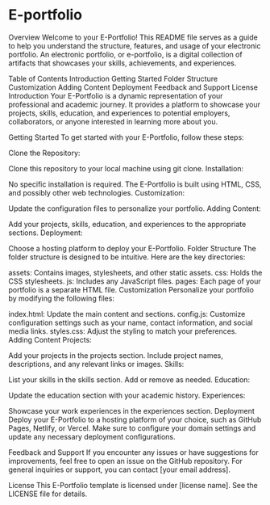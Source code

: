 # E-portfolio
Overview
Welcome to your E-Portfolio! This README file serves as a guide to help you understand the structure, features, and usage of your electronic portfolio. An electronic portfolio, or e-portfolio, is a digital collection of artifacts that showcases your skills, achievements, and experiences.

Table of Contents
Introduction
Getting Started
Folder Structure
Customization
Adding Content
Deployment
Feedback and Support
License
Introduction
Your E-Portfolio is a dynamic representation of your professional and academic journey. It provides a platform to showcase your projects, skills, education, and experiences to potential employers, collaborators, or anyone interested in learning more about you.

Getting Started
To get started with your E-Portfolio, follow these steps:

Clone the Repository:

Clone this repository to your local machine using git clone.
Installation:

No specific installation is required. The E-Portfolio is built using HTML, CSS, and possibly other web technologies.
Customization:

Update the configuration files to personalize your portfolio.
Adding Content:

Add your projects, skills, education, and experiences to the appropriate sections.
Deployment:

Choose a hosting platform to deploy your E-Portfolio.
Folder Structure
The folder structure is designed to be intuitive. Here are the key directories:

assets: Contains images, stylesheets, and other static assets.
css: Holds the CSS stylesheets.
js: Includes any JavaScript files.
pages: Each page of your portfolio is a separate HTML file.
Customization
Personalize your portfolio by modifying the following files:

index.html: Update the main content and sections.
config.js: Customize configuration settings such as your name, contact information, and social media links.
styles.css: Adjust the styling to match your preferences.
Adding Content
Projects:

Add your projects in the projects section. Include project names, descriptions, and any relevant links or images.
Skills:

List your skills in the skills section. Add or remove as needed.
Education:

Update the education section with your academic history.
Experiences:

Showcase your work experiences in the experiences section.
Deployment
Deploy your E-Portfolio to a hosting platform of your choice, such as GitHub Pages, Netlify, or Vercel. Make sure to configure your domain settings and update any necessary deployment configurations.

Feedback and Support
If you encounter any issues or have suggestions for improvements, feel free to open an issue on the GitHub repository. For general inquiries or support, you can contact [your email address].

License
This E-Portfolio template is licensed under [license name]. See the LICENSE file for details.
